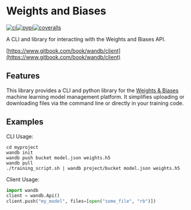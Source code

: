 # Weights and Biases

[![ci](https://circleci.com/gh/wandb/client.svg?style=svg)](https://circleci.com/gh/wandb/client)[![pypi](https://img.shields.io/pypi/v/wandb.svg)](https://pypi.python.org/pypi/wandb)[![coveralls](https://coveralls.io/repos/github/wandb/client/badge.svg?branch=master)](https://coveralls.io/github/wandb/client?branch=master)

A CLI and library for interacting with the Weights and Biases API.

[https://www.gitbook.com/book/wandb/client](https://www.gitbook.com/book/wandb/client)

## Features

This library provides a CLI and python library for the [Weights & Biases](https://wanbd.ai) machine learning model management platform.  It simplifies uploading or downloading files via the command line or directly in your training code.

## Examples

CLI Usage:

```shell
cd myproject
wandb init
wandb push bucket model.json weights.h5
wandb pull
./training_script.sh | wandb project/bucket model.json weights.h5
```

Client Usage:

```python
import wandb
client = wandb.Api()
client.push("my_model", files=[open("some_file", "rb")])
```



